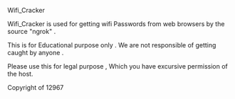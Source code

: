 Wifi_Cracker

Wifi_Cracker is used for getting wifi Passwords from web browsers by the source "ngrok" .

This is for Educational purpose only . We are not responsible of getting caught by anyone . 

Please use this for legal purpose , Which you have excursive permission of the host. 

Copyright of 12967
